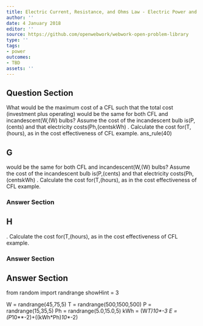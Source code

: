 ```yaml
---
title: Electric Current, Resistance, and Ohms Law - Electric Power and Energy
author: ''
date: 4 January 2018
editor: ''
source: https://github.com/openwebwork/webwork-open-problem-library
type: ''
tags:
- power
outcomes:
- TBD
assets: ''
---
```


## Question Section 

What would be the maximum cost of a CFL such that the total cost (investment plus operating) would be the same for both CFL and incandescent(W,(W) bulbs? Assume the cost of the incandescent bulb is(P,(cents) and that electricity costs(Ph,(centskWh) . Calculate the cost for(T,(hours), as in the cost effectiveness of CFL example.
ans_rule(40)
## G
would be the same for both CFL and incandescent(W,(W) bulbs? Assume the cost of the incandescent bulb is(P,(cents) and that electricity costs(Ph,(centskWh) . Calculate the cost for(T,(hours), as in the cost effectiveness of CFL example.
### Answer Section
## H
. Calculate the cost for(T,(hours), as in the cost effectiveness of CFL example.
### Answer Section


## Answer Section

from random import randrange
showHint = 3


W = randrange(45,75,5)
T = randrange(500,1500,500)
P = randrange(15,35,5)
Ph = randrange(5.0,15.0,5)
kWh = (W*T)*10**-3
E = (P*10**-2)+((kWh*Ph)*10**-2)